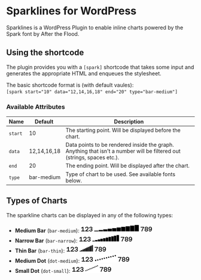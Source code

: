 # Sparklines for WordPress
Sparklines is a WordPress Plugin to enable inline charts powered by the Spark font by After the Flood.

## Using the shortcode
The plugin provides you with a `[spark]` shortcode that takes some input and
generates the appropriate HTML and enqueues the stylesheet.

The basic shortcode format is (with default vaules):  
`[spark start="10" data="12,14,16,18" end="20" type="bar-medium"]`

### Available Attributes
| Name | Default | Description |
| --- | --- | --- |
| `start` | 10 | The starting point. Will be displayed before the chart. |
| `data` | 12,14,16,18 | <div>Data points to be rendered inside the graph. <br>Anything that isn't a number will be filtered out (strings, spaces etc.).</div> |
| `end` | 20 | The ending point. Will be displayed after the chart. |
| `type` | bar-medium | Type of chart to be used. See available fonts below. |

## Types of Charts
The sparkline charts can be displayed in any of the following types:

- **Medium Bar** (`bar-medium`): ![Medium Bar Sparkline](./img/bar-medium.png)
- **Narrow Bar** (`bar-narrow`): ![Narrow Bar Sparkline](./img/bar-narrow.png)
- **Thin Bar** (`bar-thin`): ![Thin Bar Sparkline](./img/bar-thin.png)
- **Medium Dot** (`dot-medium`): ![Medium Dot Sparkline](./img/dot-medium.png)
- **Small Dot** (`dot-small`): ![Small Dot Sparkline](./img/dot-small.png)
